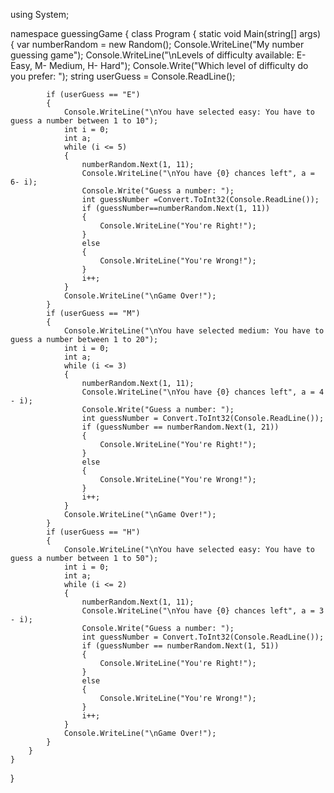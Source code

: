 
using System;

namespace guessingGame
{
    class Program
    {
        static void Main(string[] args)
        {
            var numberRandom = new Random();
            Console.WriteLine("My number guessing game");
            Console.WriteLine("\nLevels of difficulty available: E- Easy, M- Medium, H- Hard");
            Console.Write("Which level of difficulty do you prefer: ");
            string userGuess = Console.ReadLine();

            if (userGuess == "E")
            {
                Console.WriteLine("\nYou have selected easy: You have to guess a number between 1 to 10");
                int i = 0;
                int a;
                while (i <= 5)
                {
                    numberRandom.Next(1, 11);
                    Console.WriteLine("\nYou have {0} chances left", a = 6- i);
                    Console.Write("Guess a number: ");
                    int guessNumber =Convert.ToInt32(Console.ReadLine());
                    if (guessNumber==numberRandom.Next(1, 11))
                    {
                        Console.WriteLine("You're Right!");
                    }
                    else
                    {
                        Console.WriteLine("You're Wrong!");
                    }
                    i++;
                }
                Console.WriteLine("\nGame Over!");
            }
            if (userGuess == "M")
            {
                Console.WriteLine("\nYou have selected medium: You have to guess a number between 1 to 20");
                int i = 0;
                int a;
                while (i <= 3)
                {
                    numberRandom.Next(1, 11);
                    Console.WriteLine("\nYou have {0} chances left", a = 4 - i);
                    Console.Write("Guess a number: ");
                    int guessNumber = Convert.ToInt32(Console.ReadLine());
                    if (guessNumber == numberRandom.Next(1, 21))
                    {
                        Console.WriteLine("You're Right!");
                    }
                    else
                    {
                        Console.WriteLine("You're Wrong!");
                    }
                    i++;
                }
                Console.WriteLine("\nGame Over!");
            }
            if (userGuess == "H")
            {
                Console.WriteLine("\nYou have selected easy: You have to guess a number between 1 to 50");
                int i = 0;
                int a;
                while (i <= 2)
                {
                    numberRandom.Next(1, 11);
                    Console.WriteLine("\nYou have {0} chances left", a = 3 - i);
                    Console.Write("Guess a number: ");
                    int guessNumber = Convert.ToInt32(Console.ReadLine());
                    if (guessNumber == numberRandom.Next(1, 51))
                    {
                        Console.WriteLine("You're Right!");
                    }
                    else
                    {
                        Console.WriteLine("You're Wrong!");
                    }
                    i++;
                }
                Console.WriteLine("\nGame Over!");
            }
        }
    }
}
